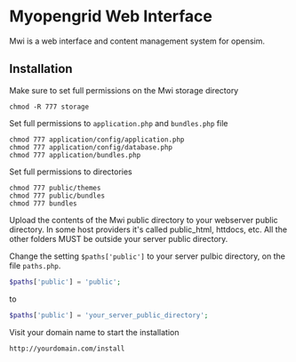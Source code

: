 Myopengrid Web Interface
===

Mwi is a web interface and content management system for opensim.
## Installation

Make sure to set full permissions on the Mwi storage directory

    chmod -R 777 storage
    
Set full permissions to `application.php` and `bundles.php` file

    chmod 777 application/config/application.php
    chmod 777 application/config/database.php
    chmod 777 application/bundles.php

Set full permissions to directories

    chmod 777 public/themes
    chmod 777 public/bundles
    chmod 777 bundles
    
Upload the contents of the Mwi public directory to your webserver
public directory. In some host providers it's called public_html, 
httdocs, etc. All the other folders MUST be outside your server 
public directory.

Change the setting `$paths['public']` to your server pulbic directory, on the
file `paths.php`.

```php
$paths['public'] = 'public';
```
to
```php
$paths['public'] = 'your_server_public_directory';
```

Visit your domain name to start the installation

    http://yourdomain.com/install
